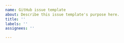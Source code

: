```yaml
---
name: GitHub issue template
about: Describe this issue template's purpose here.
title: ''
labels: ''
assignees: ''

---
```



